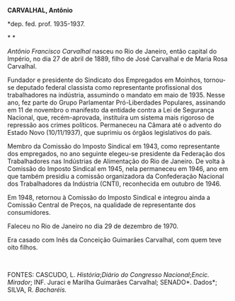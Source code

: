 **CARVALHAL, Antônio**

\*dep. fed. prof. 1935-1937.

* *

*Antônio Francisco Carvalhal* nasceu no Rio de Janeiro, então capital do
Império, no dia 27 de abril de 1889, filho de José Carvalhal e de Maria
Rosa Carvalhal.

Fundador e presidente do Sindicato dos Empregados em Moinhos, tornou-se
deputado federal classista como representante profissional dos
trabalhadores na indústria, assumindo o mandato em maio de 1935. Nesse
ano, fez parte do Grupo Parlamentar Pró-Liberdades Populares, assinando
em 11 de novembro o manifesto da entidade contra a Lei de Segurança
Nacional, que, recém-aprovada, instituíra um sistema mais rigoroso de
repressão aos crimes políticos. Permaneceu na Câmara até o advento do
Estado Novo (10/11/1937), que suprimiu os órgãos legislativos do país.

Membro da Comissão do Imposto Sindical em 1943, como representante dos
empregados, no ano seguinte elegeu-se presidente da Federação dos
Trabalhadores nas Indústrias de Alimentação do Rio de Janeiro. De volta
à Comissão do Imposto Sindical em 1945, nela permaneceu em 1946, ano em
que também presidiu a comissão organizadora da Confederação Nacional dos
Trabalhadores da Indústria (CNTI), reconhecida em outubro de 1946.

Em 1948, retornou à Comissão do Imposto Sindical e integrou ainda a
Comissão Central de Preços, na qualidade de representante dos
consumidores.

Faleceu no Rio de Janeiro no dia 29 de dezembro de 1970.

Era casado com Inês da Conceição Guimarães Carvalhal, com quem teve oito
filhos.

 

FONTES: CASCUDO, L. *História*;*Diário do* *Congresso Nacional*;*Encic.
Mirador*; INF. Juraci e Marilha Guimarães Carvalhal; SENADO*. Dados*;
SILVA, R. *Bacharéis.*

 
